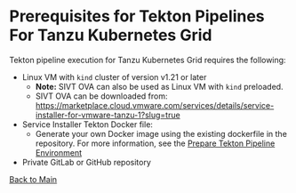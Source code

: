 # Prerequisites for Tekton Pipelines For Tanzu Kubernetes Grid

Tekton pipeline execution for Tanzu Kubernetes Grid requires the following:

- Linux VM with `kind` cluster of version v1.21 or later
  - **Note:** SIVT OVA can also be used as Linux VM with `kind` preloaded.
  - SIVT OVA can be downloaded from: https://marketplace.cloud.vmware.com/services/details/service-installer-for-vmware-tanzu-1?slug=true
- Service Installer Tekton Docker file:
  - Generate your own Docker image using the existing dockerfile in the repository. For more information, see the [Prepare Tekton Pipeline Environment](./preparefortektonpipelines.md)
- Private GitLab or GitHub repository

[Back to Main](../README.md)
